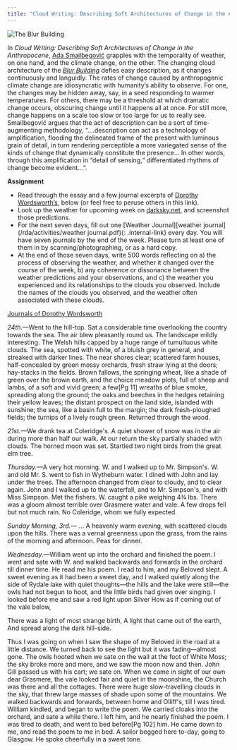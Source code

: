 ```yaml
---
title: "Cloud Writing: Describing Soft Architectures of Change in the Anthropocene"
---
```


![The Blur Building](/rda/assets/cloud-writing.png)


In *Cloud Writing: Describing Soft Architectures of Change in the Anthropocene*, [Ada Smailbegović](https://vivo.brown.edu/display/asmailbe) grapples with the temporality of weather, on one hand, and the climate change, on the other. The changing cloud architecture of the [*Blur Building*](https://dsrny.com/project/blur-building) defies easy description, as it changes continuously and languidly. The rates of change caused by anthropogenic climate change are idiosyncratic with humanity’s ability to observe. For one, the changes may be hidden away, say, in a seed responding to warmer temperatures. For others, there may be a threshold at which dramatic change occurs, obscuring change until it happens all at once. For still more, change happens on a scale too slow or too large for us to really see. Smailbegović argues that the act of description can be a sort of time-augmenting methodology, “….description can act as a technology of amplification, flooding the delineated frame of the present with luminous grain of detail, in turn rendering perceptible a more variegated sense of the kinds of change that dynamically constitute the presence… In other words, through this amplification in “detail of sensing,“ differentiated rhythms of change become evident…“.

**Assignment**
- Read through the essay and a few journal excerpts of [Dorothy Wordsworth’s](https://www.gutenberg.org/files/42856/42856-h/42856-h.htm), below (or feel free to peruse others in this link). 
- Look up the weather for upcoming week on [darksky.net](https://darksky.net/forecast/40.7127,-74.0059/us12/en), and screenshot those predictions. 
- For the next seven days, fill out one [Weather Journal][weather journal](/rda/activities/weather journal.pdf){: .internal-link} every day. You will have seven journals by the end of the week. Please turn at least one of them in by scanning/photographing, or as a hard copy.
- At the end of those seven days, write 500 words reflecting on a) the process of observing the weather, and whether it changed over the course of the week, b) any coherence or dissonance between the weather predictions and your observations, and c) the weather you experienced and its relationships to the clouds you observed. Include the names of the clouds you observed, and the weather often associated with these clouds.

[Journals of Dorothy Wordsworth](https://www.gutenberg.org/files/42856/42856-h/42856-h.htm)

_24th._—Went to the hill-top. Sat a considerable time overlooking the country towards the sea. The air blew pleasantly round us. The landscape mildly interesting. The Welsh hills capped by a huge range of tumultuous white clouds. The sea, spotted with white, of a bluish grey in general, and streaked with darker lines. The near shores clear; scattered farm houses, half-concealed by green mossy orchards, fresh straw lying at the doors; hay-stacks in the fields. Brown fallows, the springing wheat, like a shade of green over the brown earth, and the choice meadow plots, full of sheep and lambs, of a soft and vivid green; a few[Pg 11] wreaths of blue smoke, spreading along the ground; the oaks and beeches in the hedges retaining their yellow leaves; the distant prospect on the land side, islanded with sunshine; the sea, like a basin full to the margin; the dark fresh-ploughed fields; the turnips of a lively rough green. Returned through the wood.

_21st._—We drank tea at Coleridge's. A quiet shower of snow was in the air during more than half our walk. At our return the sky partially shaded with clouds. The horned moon was set. Startled two night birds from the great elm tree.

_Thursday._—A very hot morning. W. and I walked up to Mr. Simpson's. W. and old Mr. S. went to fish in Wytheburn water. I dined with John and lay under the trees. The afternoon changed from clear to cloudy, and to clear again. John and I walked up to the waterfall, and to Mr. Simpson's, and with Miss Simpson. Met the fishers. W. caught a pike weighing 4¾ lbs. There was a gloom almost terrible over Grasmere water and vale. A few drops fell but not much rain. No Coleridge, whom we fully expected.

_Sunday Morning, 3rd._— ... A heavenly warm evening, with scattered clouds upon the hills. There was a vernal greenness upon the grass, from the rains of the morning and afternoon. Peas for dinner.

_Wednesday._—William went up into the orchard and finished the poem. I went and sate with W. and walked backwards and forwards in the orchard till dinner time. He read me his poem. I read to him, and my Beloved slept. A sweet evening as it had been a sweet day, and I walked quietly along the side of Rydale lake with quiet thoughts—the hills and the lake were still—the owls had not begun to hoot, and the little birds had given over singing. I looked before me and saw a red light upon Silver How as if coming out of the vale below,

There was a light of most strange birth, A light that came out of the earth, And spread along the dark hill-side.

Thus I was going on when I saw the shape of my Beloved in the road at a little distance. We turned back to see the light but it was fading—almost gone. The owls hooted when we sate on the wall at the foot of White Moss; the sky broke more and more, and we saw the moon now and then. John Gill passed us with his cart; we sate on. When we came in sight of our own dear Grasmere, the vale looked fair and quiet in the moonshine, the Church was there and all the cottages. There were huge slow-travelling clouds in the sky, that threw large masses of shade upon some of the mountains. We walked backwards and forwards, between home and Olliff's, till I was tired. William kindled, and began to write the poem. We carried cloaks into the orchard, and sate a while there. I left him, and he nearly finished the poem. I was tired to death, and went to bed before[Pg 102] him. He came down to me, and read the poem to me in bed. A sailor begged here to-day, going to Glasgow. He spoke cheerfully in a sweet tone.

